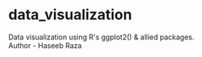 # data_visualization
Data visualization using R's ggplot2() &amp; allied packages. <br> 
Author - Haseeb Raza 
